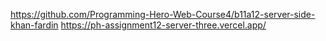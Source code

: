 https://github.com/Programming-Hero-Web-Course4/b11a12-server-side-khan-fardin
https://ph-assignment12-server-three.vercel.app/